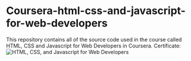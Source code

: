 # Coursera-html-css-and-javascript-for-web-developers
This repository contains all of the source code used in the course called HTML, CSS and Javascript for Web Developers in Coursera.
Certificate:
![HTML, CSS, and Javascript for Web Developers](https://user-images.githubusercontent.com/79451162/167098878-562f5a5a-8f31-4ce9-ab52-6421c843e5d4.jpg)
